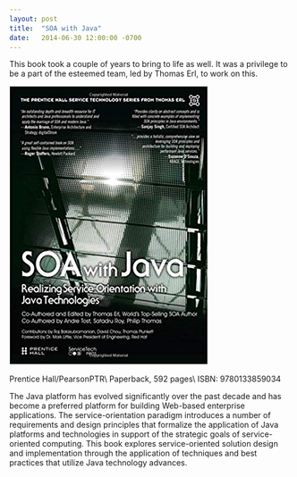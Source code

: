 ```yaml
---
layout: post
title:  "SOA with Java"
date:   2014-06-30 12:00:00 -0700
---
```


This book took a couple of years to bring to life as well. It was a privilege to be a part of the esteemed team, led by Thomas Erl, to work on this.

![SOA with Java](/assets/20130401-0133859037.jpg)

Prentice Hall/PearsonPTR\\
Paperback, 592 pages\\
ISBN: 9780133859034

The Java platform has evolved significantly over the past decade and has become a preferred platform for building Web-based enterprise applications. The service-orientation paradigm introduces a number of requirements and design principles that formalize the application of Java platforms and technologies in support of the strategic goals of service-oriented computing. This book explores service-oriented solution design and implementation through the application of techniques and best practices that utilize Java technology advances.
